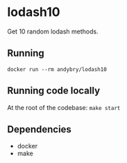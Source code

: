 # lodash10

Get 10 random lodash methods.

## Running
`docker run --rm andybry/lodash10` 

## Running code locally
At the root of the codebase:
`make start`

## Dependencies
- docker
- make
